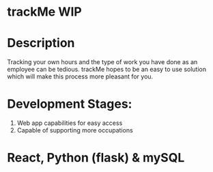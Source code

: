 # trackMe WIP

# Description

Tracking your own hours and the type of work you have done as an employee can be tedious. trackMe hopes to be an easy to use solution which will make this process more pleasant for you. 


# Development Stages:

1. Web app capabilities for easy access
2. Capable of supporting more occupations


# React, Python (flask) & mySQL
